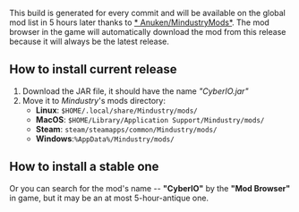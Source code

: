 This build is generated for every commit and will be available on the global mod list in 5 hours later thanks to [*
Anuken/MindustryMods*](https://github.com/Anuken/MindustryMods). The mod browser in the game will automatically download
the mod from this release because it will always be the latest release.

## How to install current release

1. Download the JAR file, it should have the name *"CyberIO.jar"*
2. Move it to *Mindustry*'s mods directory:
    - **Linux**: `$HOME/.local/share/Mindustry/mods/`
    - **MacOS**: `$HOME/Library/Application Support/Mindustry/mods/`
    - **Steam**: `steam/steamapps/common/Mindustry/mods/`
    - **Windows**:`%AppData%/Mindustry/mods/`

## How to install a stable one

Or you can search for the mod's name -- **"CyberIO"** by the **"Mod Browser"** in game, but it may be an at most
5-hour-antique one.